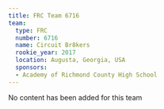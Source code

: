 ```yaml
---
title: FRC Team 6716
team:
  type: FRC
  number: 6716
  name: Circuit Br8kers
  rookie_year: 2017
  location: Augusta, Georgia, USA
  sponsors:
  - Academy of Richmond County High School
---
```


No content has been added for this team